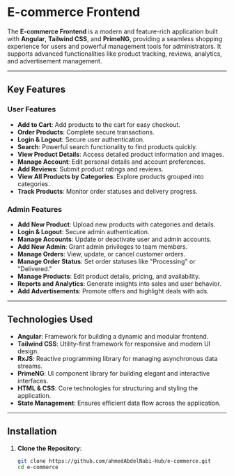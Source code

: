 # E-commerce Frontend

The **E-commerce Frontend** is a modern and feature-rich application built with **Angular**, **Tailwind CSS**, and **PrimeNG**, providing a seamless shopping experience for users and powerful management tools for administrators. It supports advanced functionalities like product tracking, reviews, analytics, and advertisement management.

---

## Key Features

### **User Features**
- **Add to Cart**: Add products to the cart for easy checkout.
- **Order Products**: Complete secure transactions.
- **Login & Logout**: Secure user authentication.
- **Search**: Powerful search functionality to find products quickly.
- **View Product Details**: Access detailed product information and images.
- **Manage Account**: Edit personal details and account preferences.
- **Add Reviews**: Submit product ratings and reviews.
- **View All Products by Categories**: Explore products grouped into categories.
- **Track Products**: Monitor order statuses and delivery progress.

### **Admin Features**
- **Add New Product**: Upload new products with categories and details.
- **Login & Logout**: Secure admin authentication.
- **Manage Accounts**: Update or deactivate user and admin accounts.
- **Add New Admin**: Grant admin privileges to team members.
- **Manage Orders**: View, update, or cancel customer orders.
- **Manage Order Status**: Set order statuses like "Processing" or "Delivered."
- **Manage Products**: Edit product details, pricing, and availability.
- **Reports and Analytics**: Generate insights into sales and user behavior.
- **Add Advertisements**: Promote offers and highlight deals with ads.

---

## Technologies Used

- **Angular**: Framework for building a dynamic and modular frontend.
- **Tailwind CSS**: Utility-first framework for responsive and modern UI design.
- **RxJS**: Reactive programming library for managing asynchronous data streams.
- **PrimeNG**: UI component library for building elegant and interactive interfaces.
- **HTML & CSS**: Core technologies for structuring and styling the application.
- **State Management**: Ensures efficient data flow across the application.

---

## Installation

1. **Clone the Repository**:
   ```bash
   git clone https://github.com/ahmedAbdelNabi-Hub/e-commerce.git
   cd e-commerce
